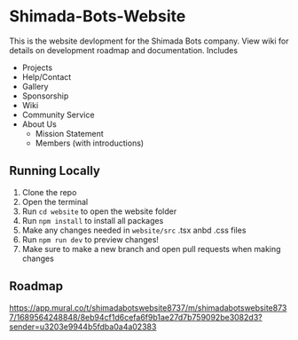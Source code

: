 # Shimada-Bots-Website

This is the website devlopment for the Shimada Bots company.
View wiki for details on development roadmap and documentation.
Includes
- Projects
- Help/Contact
- Gallery
- Sponsorship
- Wiki
- Community Service
- About Us
    - Mission Statement
    - Members (with introductions)

## Running Locally
1. Clone the repo
2. Open the terminal
3. Run `cd website` to open the website folder
4. Run `npm install` to install all packages
5. Make any changes needed in `website/src` .tsx anbd .css files
6. Run `npm run dev` to preview changes!
7. Make sure to make a new branch and open pull requests when making changes

## Roadmap
https://app.mural.co/t/shimadabotswebsite8737/m/shimadabotswebsite8737/1689564248848/8eb94cf1d6cefa6f9b1ae27d7b759092be3082d3?sender=u3203e9944b5fdba0a4a02383
